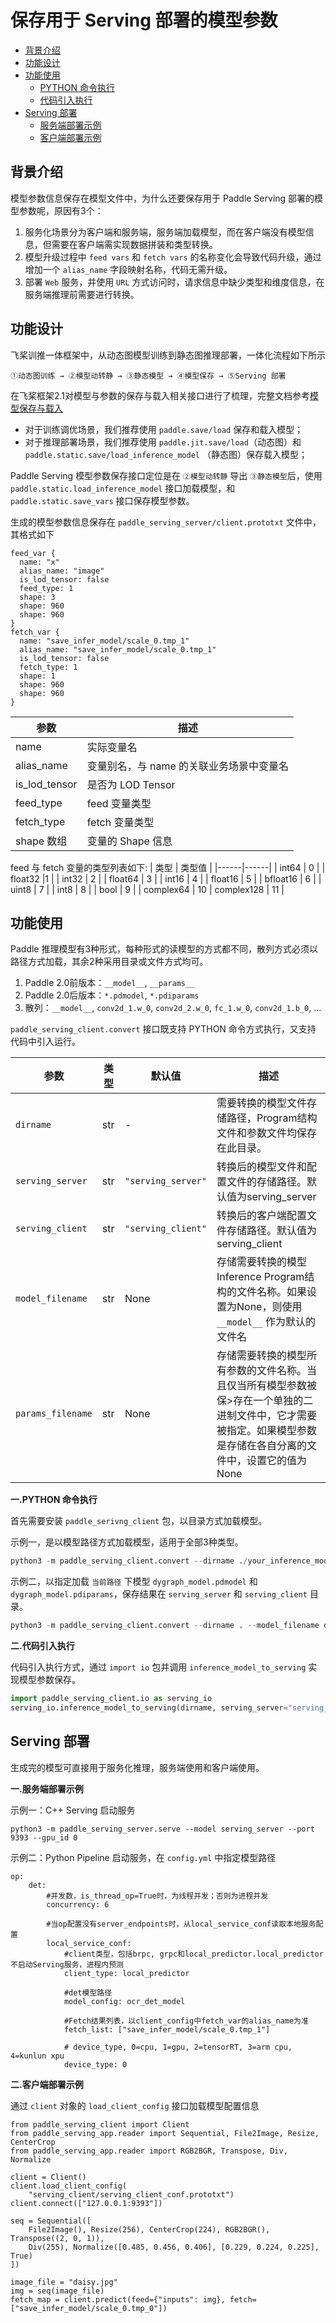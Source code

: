# 保存用于 Serving 部署的模型参数

- [背景介绍](#1)
- [功能设计](#2)
- [功能使用](#3)
  - [PYTHON 命令执行](#3.1)
  - [代码引入执行](#3.2)
- [Serving 部署](#4)
  - [服务端部署示例](#4.1)
  - [客户端部署示例](#4.2)

<a name="1"></a>

## 背景介绍

模型参数信息保存在模型文件中，为什么还要保存用于 Paddle Serving 部署的模型参数呢，原因有3个：

1. 服务化场景分为客户端和服务端，服务端加载模型，而在客户端没有模型信息，但需要在客户端需实现数据拼装和类型转换。
2. 模型升级过程中 `feed vars` 和 `fetch vars` 的名称变化会导致代码升级，通过增加一个 `alias_name` 字段映射名称，代码无需升级。
3. 部署 `Web` 服务，并使用 `URL` 方式访问时，请求信息中缺少类型和维度信息，在服务端推理前需要进行转换。

<a name="2"></a>

## 功能设计

飞桨训推一体框架中，从动态图模型训练到静态图推理部署，一体化流程如下所示
```
①动态图训练 → ②模型动转静 → ③静态模型 → ④模型保存 → ⑤Serving 部署
```
在飞桨框架2.1对模型与参数的保存与载入相关接口进行了梳理，完整文档参考[模型保存与载入](https://www.paddlepaddle.org.cn/documentation/docs/zh/guides/02_paddle2.0_develop/08_model_save_load_cn.html)
- 对于训练调优场景，我们推荐使用 `paddle.save/load` 保存和载入模型；
- 对于推理部署场景，我们推荐使用 `paddle.jit.save/load`（动态图）和 `paddle.static.save/load_inference_model` （静态图）保存载入模型；

Paddle Serving 模型参数保存接口定位是在 `②模型动转静` 导出 `③静态模型`后，使用 `paddle.static.load_inference_model` 接口加载模型，和 `paddle.static.save_vars` 接口保存模型参数。

生成的模型参数信息保存在 `paddle_serving_server/client.prototxt` 文件中，其格式如下
```
feed_var {
  name: "x"
  alias_name: "image"
  is_lod_tensor: false
  feed_type: 1
  shape: 3
  shape: 960
  shape: 960
}
fetch_var {
  name: "save_infer_model/scale_0.tmp_1"
  alias_name: "save_infer_model/scale_0.tmp_1"
  is_lod_tensor: false
  fetch_type: 1
  shape: 1
  shape: 960
  shape: 960
}
```

| 参数 |   描述 |
|------|---------|
| name | 实际变量名  |
| alias_name | 变量别名，与 name 的关联业务场景中变量名 |
| is_lod_tensor | 是否为 LOD Tensor |
| feed_type | feed 变量类型|
| fetch_type | fetch 变量类型|
| shape 数组 | 变量的 Shape 信息 |

feed 与 fetch 变量的类型列表如下:
| 类型 | 类型值 |
|------|------|
| int64 | 0   |
| float32  |1 |
| int32 | 2 |
| float64 | 3 |
| int16 | 4 |
| float16 | 5 |
| bfloat16 | 6 |
| uint8 | 7 |
| int8 | 8 |
| bool | 9 |
| complex64 | 10 
| complex128 | 11 |

<a name="3"></a>

## 功能使用

Paddle 推理模型有3种形式，每种形式的读模型的方式都不同，散列方式必须以路径方式加载，其余2种采用目录或文件方式均可。
1) Paddle 2.0前版本：`__model__`, `__params__`
2) Paddle 2.0后版本：`*.pdmodel`, `*.pdiparams`
3) 散列：`__model__`, `conv2d_1.w_0`, `conv2d_2.w_0`, `fc_1.w_0`, `conv2d_1.b_0`, ... 

`paddle_serving_client.convert` 接口既支持 PYTHON 命令方式执行，又支持 代码中引入运行。


| 参数 | 类型 | 默认值 | 描述 |
|--------------|------|-----------|--------------------------------|
| `dirname` | str | - | 需要转换的模型文件存储路径，Program结构文件和参数文件均保存在此目录。|
| `serving_server` | str | `"serving_server"` | 转换后的模型文件和配置文件的存储路径。默认值为serving_server |
| `serving_client` | str | `"serving_client"` | 转换后的客户端配置文件存储路径。默认值为serving_client |
| `model_filename` | str | None | 存储需要转换的模型Inference Program结构的文件名称。如果设置为None，则使用 `__model__` 作为默认的文件名 |
| `params_filename` | str | None | 存储需要转换的模型所有参数的文件名称。当且仅当所有模型参数被保>存在一个单独的二进制文件中，它才需要被指定。如果模型参数是存储在各自分离的文件中，设置它的值为None |

<a name="3.1"></a>

**一.PYTHON 命令执行**

首先需要安装 `paddle_serivng_client` 包，以目录方式加载模型。

示例一，是以模型路径方式加载模型，适用于全部3种类型。
```python
python3 -m paddle_serving_client.convert --dirname ./your_inference_model_dir
```

示例二，以指定加载 `当前路径` 下模型 `dygraph_model.pdmodel` 和 `dygraph_model.pdiparams`，保存结果在 `serving_server` 和 `serving_client` 目录。
```python
python3 -m paddle_serving_client.convert --dirname . --model_filename dygraph_model.pdmodel --params_filename dygraph_model.pdiparams --serving_server serving_server --serving_client serving_client
```

<a name="3.2"></a>

**二.代码引入执行**

代码引入执行方式，通过 `import io` 包并调用 `inference_model_to_serving` 实现模型参数保存。
```python
import paddle_serving_client.io as serving_io
serving_io.inference_model_to_serving(dirname, serving_server="serving_server", serving_client="serving_client",  model_filename=None, params_filename=None)
```

<a name="4"></a>

## Serving 部署
生成完的模型可直接用于服务化推理，服务端使用和客户端使用。

<a name="4.1"></a>

**一.服务端部署示例**

示例一：C++ Serving 启动服务
```
python3 -m paddle_serving_server.serve --model serving_server --port 9393 --gpu_id 0
```

示例二：Python Pipeline 启动服务，在 `config.yml` 中指定模型路径
```
op:
    det:
        #并发数，is_thread_op=True时，为线程并发；否则为进程并发
        concurrency: 6

        #当op配置没有server_endpoints时，从local_service_conf读取本地服务配置
        local_service_conf:
            #client类型，包括brpc, grpc和local_predictor.local_predictor不启动Serving服务，进程内预测
            client_type: local_predictor

            #det模型路径
            model_config: ocr_det_model

            #Fetch结果列表，以client_config中fetch_var的alias_name为准
            fetch_list: ["save_infer_model/scale_0.tmp_1"]

            # device_type, 0=cpu, 1=gpu, 2=tensorRT, 3=arm cpu, 4=kunlun xpu
            device_type: 0
```

<a name="4.2"></a>

**二.客户端部署示例**

通过 `client` 对象的 `load_client_config` 接口加载模型配置信息
```
from paddle_serving_client import Client
from paddle_serving_app.reader import Sequential, File2Image, Resize, CenterCrop
from paddle_serving_app.reader import RGB2BGR, Transpose, Div, Normalize

client = Client()
client.load_client_config(
    "serving_client/serving_client_conf.prototxt")
client.connect(["127.0.0.1:9393"])

seq = Sequential([
    File2Image(), Resize(256), CenterCrop(224), RGB2BGR(), Transpose((2, 0, 1)),
    Div(255), Normalize([0.485, 0.456, 0.406], [0.229, 0.224, 0.225], True)
])

image_file = "daisy.jpg"
img = seq(image_file)
fetch_map = client.predict(feed={"inputs": img}, fetch=["save_infer_model/scale_0.tmp_0"])
```
